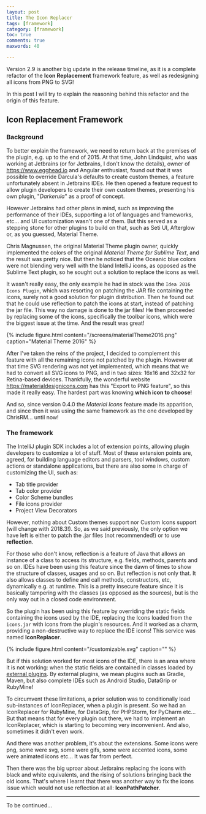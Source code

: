 ```yaml
---
layout: post
title: The Icon Replacer
tags: [framework]
category: [framework]
toc: true
comments: true
maxwords: 40

---
```


Version 2.9 is another big update in the release timeline, as it is a complete refactor of the **Icon Replacement** framework feature, as well as redesigning all icons from PNG to SVG!

In this post I will try to explain the reasoning behind this refactor and the origin of this feature.

## Icon Replacement Framework

### Background

To better explain the framework, we need to return back at the premises of the plugin, e.g. up to the end of 2015. At that time, John Lindquist, who was working at Jetbrains (or for Jetbrains, I don't know the details), owner of https://www.egghead.io and Angular enthusiast, found out that it was possible to override Darcula's defaults to create custom themes, a feature unfortunately absent in Jetbrains IDEs. He then opened a feature request to allow plugin developers to create their own custom themes, presenting his own plugin, "_Darkerula_" as a proof of concept.

However Jetbrains had other plans in mind, such as improving the performance of their IDEs, supporting a lot of languages and frameworks, etc... and UI customization wasn't one of them. But this served as a stepping stone for other plugins to build on that, such as Seti UI, Afterglow or, as you guessed, Material Theme.

Chris Magnussen, the original Material Theme plugin owner, quickly implemented the colors of the original _Material Theme for Sublime Text_, and the result was pretty nice. But then he noticed that the Oceanic blue colors were not blending very well with the bland IntelliJ icons, as opposed as the Sublime Text plugin, so he sought out a solution to replace the icons as well.

It wasn't really easy, the only example he had in stock was the `Idea 2016 Icons Plugin`, which was resorting on patching the JAR file containing the icons, surely not a good solution for plugin distribution. Then he found out that he could use reflection to patch the icons at start, instead of patching the jar file. This way no damage is done to the jar files! He then proceeded by replacing some of the icons, specifically the toolbar icons, which were the biggest issue at the time. And the result was great!

{% include figure.html content="/screens/materialTheme2016.png" caption="Material Theme 2016" %}

After I've taken the reins of the project, I decided to complement this feature with all the remaining icons not patched by the plugin. However at that time SVG rendering was not yet implemented, which means that we had to convert all SVG icons to PNG, and in two sizes: 16x16 and 32x32 for Retina-based devices. Thankfully, the wonderful website https://materialdesignicons.com has this "Export to PNG feature", so this made it really easy. The hardest part was knowing __which icon to choose__!

And so, since version 0.4.0 the _Material Icons_ feature made its apparition, and since then it was using the same framework as the one developed by ChrisRM... until now!

### The framework

The IntelliJ plugin SDK includes a lot of extension points, allowing plugin developers to customize a lot of stuff. Most of these extension points are, agreed, for building language editors and parsers, tool windows, custom actions or standalone applications, but there are also some in charge of customizing the UI, such as:
- Tab title provider
- Tab color provider
- Color Scheme bundles
- File icons provider
- Project View Decorators

However, nothing about Custom themes support nor Custom Icons support (will change with 2018.3!). So, as we said previously, the only option we have left is either to patch the .jar files (not recommended!) or to use **reflection**.

For those who don't know, reflection is a feature of Java that allows an instance of a class to access its structure, e.g. fields, methods, parents and so on. IDEs have been using this feature since the dawn of times to show the structure of classes, usages and so on. But reflection is not only that. It also allows classes to define and call methods, constructors, etc, dynamically e.g. at runtime. This is a pretty insecure feature since it is basically tampering with the classes (as opposed as the sources), but is the only way out in a closed code environment.

So the plugin has been using this feature by overriding the static fields containing the icons used by the IDE, replacing the Icons loaded from the `icons.jar` with icons from the plugin's resources. And it worked as a charm, providing a non-destructive way to replace the IDE icons! This service was named **IconReplacer**.

{% include figure.html content="/customizable.svg" caption="" %}

But if this solution worked for most icons of the IDE, there is an area where it is not working: when the static fields are contained in classes loaded by <u>external plugins</u>. By external plugins, we mean plugins such as Gradle, Maven, but also complete IDEs such as Android Studio, DataGrip or RubyMine!

To circumvent these limitations, a prior solution was to conditionally load sub-instances of IconReplacer, when a plugin is present. So we had an IconReplacer for RubyMine, for DataGrip, for PHPStorm, for PyCharm etc... But that means that for every plugin out there, we had to implement an IconReplacer, which is starting to becoming very inconvenient. And also, sometimes it didn't even work.

And there was another problem, it's about the extensions. Some icons were png, some were svg, some were gifs, some were accented icons, some were animated icons etc... It was far from perfect.

Then there was the big uproar about Jetbrains replacing the icons with black and white equivalents, and the rising of solutions bringing back the old icons. That's where I learnt that there was another way to fix the icons issue which would not use reflection at all: **IconPathPatcher**.

----
To be continued...
